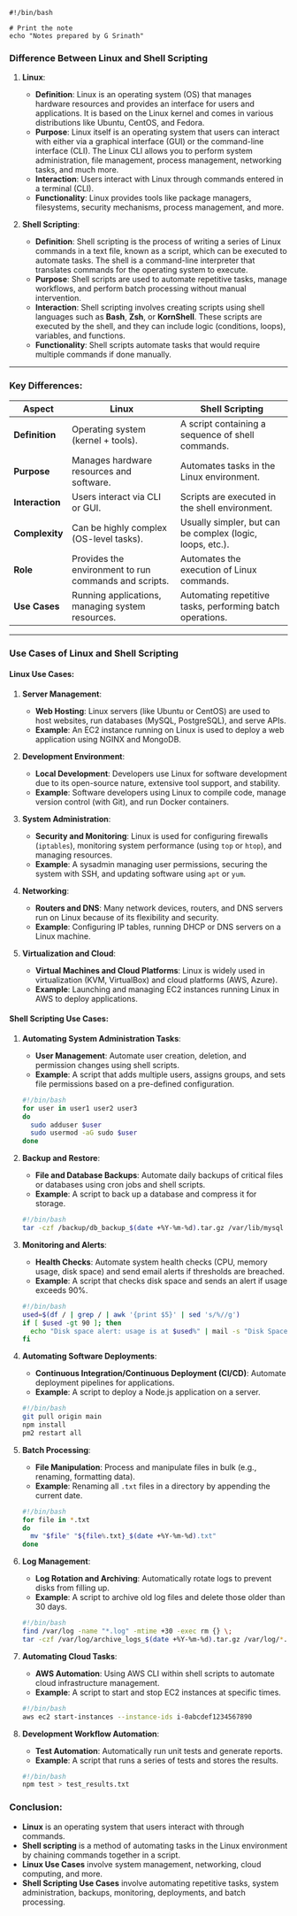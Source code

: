    ```
   #!/bin/bash

# Print the note
echo "Notes prepared by G Srinath"

   ```
### **Difference Between Linux and Shell Scripting**

1. **Linux**:
   - **Definition**: Linux is an operating system (OS) that manages hardware resources and provides an interface for users and applications. It is based on the Linux kernel and comes in various distributions like Ubuntu, CentOS, and Fedora.
   - **Purpose**: Linux itself is an operating system that users can interact with either via a graphical interface (GUI) or the command-line interface (CLI). The Linux CLI allows you to perform system administration, file management, process management, networking tasks, and much more.
   - **Interaction**: Users interact with Linux through commands entered in a terminal (CLI).
   - **Functionality**: Linux provides tools like package managers, filesystems, security mechanisms, process management, and more.
   
2. **Shell Scripting**:
   - **Definition**: Shell scripting is the process of writing a series of Linux commands in a text file, known as a script, which can be executed to automate tasks. The shell is a command-line interpreter that translates commands for the operating system to execute.
   - **Purpose**: Shell scripts are used to automate repetitive tasks, manage workflows, and perform batch processing without manual intervention.
   - **Interaction**: Shell scripting involves creating scripts using shell languages such as **Bash**, **Zsh**, or **KornShell**. These scripts are executed by the shell, and they can include logic (conditions, loops), variables, and functions.
   - **Functionality**: Shell scripts automate tasks that would require multiple commands if done manually.

---

### **Key Differences**:
| **Aspect**           | **Linux**                               | **Shell Scripting**                            |
|----------------------|-----------------------------------------|------------------------------------------------|
| **Definition**        | Operating system (kernel + tools).      | A script containing a sequence of shell commands. |
| **Purpose**           | Manages hardware resources and software. | Automates tasks in the Linux environment.      |
| **Interaction**       | Users interact via CLI or GUI.          | Scripts are executed in the shell environment. |
| **Complexity**        | Can be highly complex (OS-level tasks). | Usually simpler, but can be complex (logic, loops, etc.). |
| **Role**              | Provides the environment to run commands and scripts. | Automates the execution of Linux commands.    |
| **Use Cases**         | Running applications, managing system resources. | Automating repetitive tasks, performing batch operations. |

---

### **Use Cases of Linux and Shell Scripting**

#### **Linux Use Cases**:
1. **Server Management**:
   - **Web Hosting**: Linux servers (like Ubuntu or CentOS) are used to host websites, run databases (MySQL, PostgreSQL), and serve APIs.
   - **Example**: An EC2 instance running on Linux is used to deploy a web application using NGINX and MongoDB.

2. **Development Environment**:
   - **Local Development**: Developers use Linux for software development due to its open-source nature, extensive tool support, and stability.
   - **Example**: Software developers using Linux to compile code, manage version control (with Git), and run Docker containers.

3. **System Administration**:
   - **Security and Monitoring**: Linux is used for configuring firewalls (`iptables`), monitoring system performance (using `top` or `htop`), and managing resources.
   - **Example**: A sysadmin managing user permissions, securing the system with SSH, and updating software using `apt` or `yum`.

4. **Networking**:
   - **Routers and DNS**: Many network devices, routers, and DNS servers run on Linux because of its flexibility and security.
   - **Example**: Configuring IP tables, running DHCP or DNS servers on a Linux machine.

5. **Virtualization and Cloud**:
   - **Virtual Machines and Cloud Platforms**: Linux is widely used in virtualization (KVM, VirtualBox) and cloud platforms (AWS, Azure).
   - **Example**: Launching and managing EC2 instances running Linux in AWS to deploy applications.

#### **Shell Scripting Use Cases**:
1. **Automating System Administration Tasks**:
   - **User Management**: Automate user creation, deletion, and permission changes using shell scripts.
   - **Example**: A script that adds multiple users, assigns groups, and sets file permissions based on a pre-defined configuration.

   ```bash
   #!/bin/bash
   for user in user1 user2 user3
   do
     sudo adduser $user
     sudo usermod -aG sudo $user
   done
   ```

2. **Backup and Restore**:
   - **File and Database Backups**: Automate daily backups of critical files or databases using cron jobs and shell scripts.
   - **Example**: A script to back up a database and compress it for storage.

   ```bash
   #!/bin/bash
   tar -czf /backup/db_backup_$(date +%Y-%m-%d).tar.gz /var/lib/mysql
   ```

3. **Monitoring and Alerts**:
   - **Health Checks**: Automate system health checks (CPU, memory usage, disk space) and send email alerts if thresholds are breached.
   - **Example**: A script that checks disk space and sends an alert if usage exceeds 90%.

   ```bash
   #!/bin/bash
   used=$(df / | grep / | awk '{print $5}' | sed 's/%//g')
   if [ $used -gt 90 ]; then
     echo "Disk space alert: usage is at $used%" | mail -s "Disk Space Alert" admin@example.com
   fi
   ```

4. **Automating Software Deployments**:
   - **Continuous Integration/Continuous Deployment (CI/CD)**: Automate deployment pipelines for applications.
   - **Example**: A script to deploy a Node.js application on a server.

   ```bash
   #!/bin/bash
   git pull origin main
   npm install
   pm2 restart all
   ```

5. **Batch Processing**:
   - **File Manipulation**: Process and manipulate files in bulk (e.g., renaming, formatting data).
   - **Example**: Renaming all `.txt` files in a directory by appending the current date.

   ```bash
   #!/bin/bash
   for file in *.txt
   do
     mv "$file" "${file%.txt}_$(date +%Y-%m-%d).txt"
   done
   ```

6. **Log Management**:
   - **Log Rotation and Archiving**: Automatically rotate logs to prevent disks from filling up.
   - **Example**: A script to archive old log files and delete those older than 30 days.

   ```bash
   #!/bin/bash
   find /var/log -name "*.log" -mtime +30 -exec rm {} \;
   tar -czf /var/log/archive_logs_$(date +%Y-%m-%d).tar.gz /var/log/*.log
   ```

7. **Automating Cloud Tasks**:
   - **AWS Automation**: Using AWS CLI within shell scripts to automate cloud infrastructure management.
   - **Example**: A script to start and stop EC2 instances at specific times.

   ```bash
   #!/bin/bash
   aws ec2 start-instances --instance-ids i-0abcdef1234567890
   ```

8. **Development Workflow Automation**:
   - **Test Automation**: Automatically run unit tests and generate reports.
   - **Example**: A script that runs a series of tests and stores the results.

   ```bash
   #!/bin/bash
   npm test > test_results.txt
   ```

### Conclusion:
- **Linux** is an operating system that users interact with through commands.
- **Shell scripting** is a method of automating tasks in the Linux environment by chaining commands together in a script.
- **Linux Use Cases** involve system management, networking, cloud computing, and more.
- **Shell Scripting Use Cases** involve automating repetitive tasks, system administration, backups, monitoring, deployments, and batch processing.
